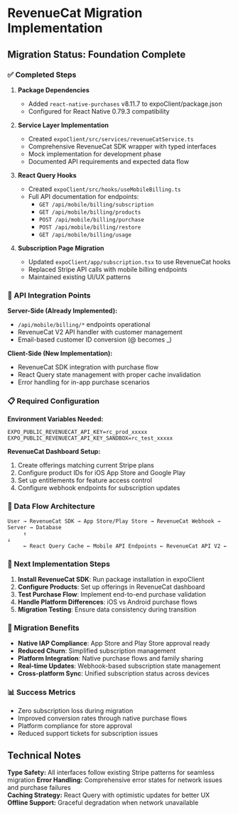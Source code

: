 # RevenueCat Migration Implementation

## Migration Status: Foundation Complete

### ✅ Completed Steps

1. **Package Dependencies**
   - Added `react-native-purchases` v8.11.7 to expoClient/package.json
   - Configured for React Native 0.79.3 compatibility

2. **Service Layer Implementation**
   - Created `expoClient/src/services/revenueCatService.ts`
   - Comprehensive RevenueCat SDK wrapper with typed interfaces
   - Mock implementation for development phase
   - Documented API requirements and expected data flow

3. **React Query Hooks**
   - Created `expoClient/src/hooks/useMobileBilling.ts`
   - Full API documentation for endpoints:
     - `GET /api/mobile/billing/subscription`
     - `GET /api/mobile/billing/products`
     - `POST /api/mobile/billing/purchase`
     - `POST /api/mobile/billing/restore`
     - `GET /api/mobile/billing/usage`

4. **Subscription Page Migration**
   - Updated `expoClient/app/subscription.tsx` to use RevenueCat hooks
   - Replaced Stripe API calls with mobile billing endpoints
   - Maintained existing UI/UX patterns

### 🔧 API Integration Points

**Server-Side (Already Implemented):**
- `/api/mobile/billing/*` endpoints operational
- RevenueCat V2 API handler with customer management
- Email-based customer ID conversion (@ becomes _)

**Client-Side (New Implementation):**
- RevenueCat SDK integration with purchase flow
- React Query state management with proper cache invalidation
- Error handling for in-app purchase scenarios

### 📋 Required Configuration

**Environment Variables Needed:**
```
EXPO_PUBLIC_REVENUECAT_API_KEY=rc_prod_xxxxx
EXPO_PUBLIC_REVENUECAT_API_KEY_SANDBOX=rc_test_xxxxx
```

**RevenueCat Dashboard Setup:**
1. Create offerings matching current Stripe plans
2. Configure product IDs for iOS App Store and Google Play
3. Set up entitlements for feature access control
4. Configure webhook endpoints for subscription updates

### 🔄 Data Flow Architecture

```
User → RevenueCat SDK → App Store/Play Store → RevenueCat Webhook → Server → Database
     ↑                                                                    ↓
     ← React Query Cache ← Mobile API Endpoints ← RevenueCat API V2 ←
```

### 🚀 Next Implementation Steps

1. **Install RevenueCat SDK**: Run package installation in expoClient
2. **Configure Products**: Set up offerings in RevenueCat dashboard
3. **Test Purchase Flow**: Implement end-to-end purchase validation
4. **Handle Platform Differences**: iOS vs Android purchase flows
5. **Migration Testing**: Ensure data consistency during transition

### 🎯 Migration Benefits

- **Native IAP Compliance**: App Store and Play Store approval ready
- **Reduced Churn**: Simplified subscription management
- **Platform Integration**: Native purchase flows and family sharing
- **Real-time Updates**: Webhook-based subscription state management
- **Cross-platform Sync**: Unified subscription status across devices

### 📊 Success Metrics

- Zero subscription loss during migration
- Improved conversion rates through native purchase flows
- Platform compliance for store approval
- Reduced support tickets for subscription issues

## Technical Notes

**Type Safety:** All interfaces follow existing Stripe patterns for seamless migration
**Error Handling:** Comprehensive error states for network issues and purchase failures  
**Caching Strategy:** React Query with optimistic updates for better UX
**Offline Support:** Graceful degradation when network unavailable
